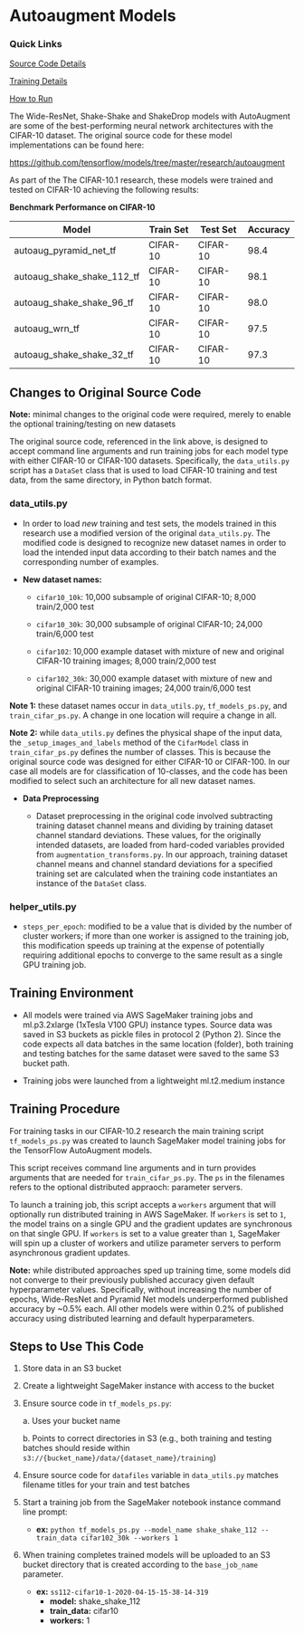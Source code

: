 # Autoaugment Models

### Quick Links

[Source Code Details](#changes)

[Training Details](#training-procedure)

[How to Run](#how-to-run)

The Wide-ResNet, Shake-Shake and ShakeDrop models with AutoAugment are some of the best-performing neural network architectures with the CIFAR-10 dataset. The original source code for these model implementations can be found here:

https://github.com/tensorflow/models/tree/master/research/autoaugment

As part of the The CIFAR-10.1 research, these models were trained and tested on CIFAR-10 achieving the following results:

**Benchmark Performance on CIFAR-10**

<center>

| Model                       | Train Set | Test Set | Accuracy |
| --------------------------- | --------- | -------- | -------- |
| autoaug_pyramid_net_tf      | CIFAR-10  | CIFAR-10 | 98.4     |
| autoaug_shake_shake_112_tf  | CIFAR-10  | CIFAR-10 | 98.1     |
| autoaug_shake_shake_96_tf   | CIFAR-10  | CIFAR-10 | 98.0     |
| autoaug_wrn_tf              | CIFAR-10  | CIFAR-10 | 97.5     |
| autoaug_shake_shake_32_tf   | CIFAR-10  | CIFAR-10 | 97.3     |

</center>

<h2 id="changes">
Changes to Original Source Code
</h2>

**Note:** minimal changes to the original code were required, merely to enable the optional training/testing on new datasets

The original source code, referenced in the link above, is designed to accept command line arguments and run training jobs for each model type with either CIFAR-10 or CIFAR-100 datasets. Specifically, the `data_utils.py` script has a `DataSet` class that is used to load CIFAR-10 training and test data, from the same directory, in Python batch format.

### data_utils.py

* In order to load _new_ training and test sets, the models trained in this research use a modified version of the original `data_utils.py`. The modified code is designed to recognize new dataset names in order to load the intended input data according to their batch names and the corresponding number of examples.

* **New dataset names:**

    * `cifar10_10k`: 10,000 subsample of original CIFAR-10; 8,000 train/2,000 test

    * `cifar10_30k`: 30,000 subsample of original CIFAR-10; 24,000 train/6,000 test

    * `cifar102`: 10,000 example dataset with mixture of new and original CIFAR-10 training images; 8,000 train/2,000 test

    * `cifar102_30k`: 30,000 example dataset with mixture of new and original CIFAR-10 training images; 24,000 train/6,000 test
    
**Note 1:** these dataset names occur in `data_utils.py`, `tf_models_ps.py`, and `train_cifar_ps.py`. A change in one location will require a change in all.

**Note 2:** while `data_utils.py` defines the physical shape of the input data, the `_setup_images_and_labels` method of the `CifarModel` class in `train_cifar_ps.py` defines the number of classes. This is because the original source code was designed for either CIFAR-10 or CIFAR-100. In our case all models are for classification of 10-classes, and the code has been modified to select such an architecture for all new dataset names.

* **Data Preprocessing**

   * Dataset preprocessing in the original code involved subtracting training dataset channel means and dividing by training dataset channel standard deviations. These values, for the originally intended datasets, are loaded from hard-coded variables provided from `augmentation_transforms.py`. In our approach, training dataset channel means and channel standard deviations for a specified training set are calculated when the training code instantiates an instance of the `DataSet` class.

### helper_utils.py

* `steps_per_epoch`: modified to be a value that is divided by the number of cluster workers; if more than one worker is assigned to    the training job, this modification speeds up training at the expense of potentially requiring additional epochs to converge to the same result as a single GPU training job.

<h2 id="training-procedure">
Training Environment
</h2>

* All models were trained via AWS SageMaker training jobs and ml.p3.2xlarge (1xTesla V100 GPU) instance types. Source data was saved in S3 buckets as pickle files in protocol 2 (Python 2). Since the code expects all data batches in the same location (folder), both training and testing batches for the same dataset were saved to the same S3 bucket path.

* Training jobs were launched from a lightweight ml.t2.medium instance

## Training Procedure

For training tasks in our CIFAR-10.2 research the main training script `tf_models_ps.py` was created to launch SageMaker model training jobs for the TensorFlow AutoAugment models.

This script receives command line arguments and in turn provides arguments that are needed for `train_cifar_ps.py`. The `ps` in the filenames refers to the optional distributed appraoch: parameter servers.

To launch a training job, this script accepts a `workers` argument that will optionally run distributed training in AWS SageMaker. If `workers` is set to `1`, the model trains on a single GPU and the gradient updates are synchronous on that single GPU. If `workers` is set to a value greater than `1`, SageMaker will spin up a cluster of workers and utilize parameter servers to perform asynchronous gradient updates.

**Note:** while distributed approaches sped up training time, some models did not converge to their previously published accuracy given default hyperparameter values. Specifically, without increasing the number of epochs, Wide-ResNet and Pyramid Net models underperformed published accuracy by ~0.5% each. All other models were within 0.2% of published accuracy using distributed learning and default hyperparameters. 

<h2 id="how-to-run">
Steps to Use This Code
</h2>

1. Store data in an S3 bucket
2. Create a lightweight SageMaker instance with access to the bucket
3. Ensure source code in `tf_models_ps.py`:

   a. Uses your bucket name

   b. Points to correct directories in S3 (e.g., both training and testing batches should reside within `s3://{bucket_name}/data/{dataset_name}/training`)

4. Ensure source code for `datafiles` variable in `data_utils.py` matches filename titles for your train and test batches 

5. Start a training job from the SageMaker notebook instance command line prompt:

   - **ex:** `python tf_models_ps.py --model_name shake_shake_112 --train_data cifar102_30k --workers 1`

6. When training completes trained models will be uploaded to an S3 bucket directory that is created according to the `base_job_name` parameter.

   - **ex:** `ss112-cifar10-1-2020-04-15-15-38-14-319`
      - **model:** shake_shake_112
      - **train_data:** cifar10
      - **workers:** 1




